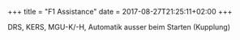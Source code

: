 +++
title = "F1 Assistance"
date = 2017-08-27T21:25:11+02:00
+++

DRS, KERS, MGU-K/-H, Automatik ausser beim Starten (Kupplung)
